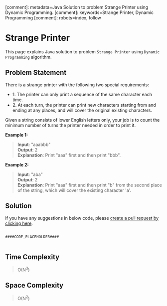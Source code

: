 [comment]: metadata=Java Solution to problem Strange Printer using Dynamic Programming.
[comment]: keywords=Strange Printer, Dynamic Programming
[comment]: robots=index, follow


<h1>Strange Printer</h1>
<p>
This page explains Java solution to problem <code class="inline">Strange Printer</code> using <code class="inline">Dynamic Programming</code> algorithm.
</p>


<h2 class="heading">Problem Statement</h2>
<p>
There is a strange printer with the following two special requirements:
</p>
<ul>
<li>1. The printer can only print a sequence of the same character each time.</li>
<li>2. At each turn, the printer can print new characters starting from and ending at any places, and will cover the original existing characters.</li>
</ul>
<p>
Given a string consists of lower English letters only, your job is to count the minimum number of turns the printer needed in order to print it.
</p>

<b>Example 1:</b>
<blockquote>
<p>
<b>Input</b>: "aaabbb"<br/>
<b>Output</b>: 2<br/>
<b>Explanation</b>: Print "aaa" first and then print "bbb".<br/>
</p>
</blockquote>

<b>Example 2:</b>
<blockquote>
<p>
<b>Input</b>: "aba"<br/>
<b>Output</b>: 2<br/>
<b>Explanation</b>: Print "aaa" first and then print "b" from the second place of the string, which will cover the existing character 'a'.<br/>
</p>
</blockquote>


<h2 class="heading">Solution</h2>
If you have any suggestions in below code, please <a href="####LINK_PLACEHOLDER####" target="_blank" rel="noopener noreferrer" class="absolute">create a pull request by clicking here</a>.
<pre>
<code class="language-java">
####CODE_PLACEHOLDER####
</code>
</pre>


<h2 class="heading">Time Complexity</h2>
<blockquote>
<p>O(N<sup>3</sup>)</p>
</blockquote>


<h2 class="heading">Space Complexity</h2>
<blockquote>
<p>O(N<sup>2</sup>)</p>
</blockquote>